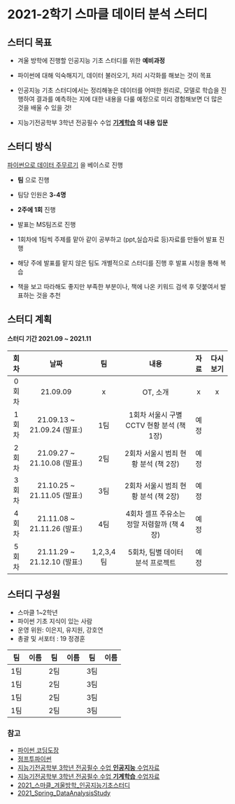 # 2021-2학기 스마클 데이터 분석 스터디

## 스터디 목표

- 겨울 방학에 진행할 인공지능 기초 스터디를 위한 **예비과정**
- 파이썬에 대해 익숙해지기, 데이터 불러오기, 처리 시각화를 해보는 것이 목표

- 인공지능 기초 스터디에서는 정리해놓은 데이터를 어떠한 원리로, 모델로 학습을 진행하여 결과를 예측하는 지에 대한 내용을 다룰 예정으로 미리 경험해보면 더 많은 것을 배울 수 있을 것!

- 지능기전공학부 3학년 전공필수 수업 **[기계학습](https://github.com/sejongresearch/2020.MachineLearning) 의 내용 입문**


## 스터디 방식
 [파이썬으로 데이터 주무르기](https://book.naver.com/bookdb/book_detail.nhn?bid=12898027) 을 베이스로 진행 

- **팀** 으로 진행
- 팀당 인원은 **3-4명**
- **2주에 1회** 진행
- 발표는 MS팀즈로 진행

- 1회차에 1팀씩 주제를 맡아 같이 공부하고 (ppt,실습자료 등)자료를 만들어 발표 진행
- 해당 주에 발표를 맡지 않은 팀도 개별적으로 스터디를 진행 후 발표 시청을 통해 복습
- 책을 보고 따라해도 좋지만 부족한 부분이나, 책에 나온 키워드 검색 후 덧붙여서 발표하는 것을 추천



## 스터디 계획
#### 스터디 기간 2021.09 ~ 2021.11


|회차|날짜|팀|내용|자료|다시보기|
|:---:|:---:|:---:|:---:|:---:|:---:|
|0회차|21.09.09|x|OT, 소개|x|x|
|1회차|21.09.13 ~ 21.09.24 (발표:)|1팀|1회차 서울시 구별 CCTV 현황 분석 (책 1장)|예정|
|2회차|21.09.27 ~ 21.10.08 (발표:)|2팀|2회차 서울시 범죄 현황 분석 (책 2장)|예정|
|3회차|21.10.25 ~ 21.11.05 (발표:)|3팀|2회차 서울시 범죄 현황 분석 (책 2장)|예정|
|4회차|21.11.08 ~ 21.11.26 (발표:)|4팀|4회차 셀프 주유소는 정말 저렴할까 (책 4장)|예정|
|5회차|21.11.29 ~ 21.12.10 (발표:)|1,2,3,4팀|5회차, 팀별 데이터 분석 프로젝트|예정|


## 스터디 구성원
- 스마클 1~2학년
- 파이썬 기초 지식이 있는 사람
- 운영 위원: 이은지, 유지원, 강호연
- 총괄 및 서포터 : 19 정경훈

|팀|이름|팀|이름|팀|이름|
|:---:|:---:|:---:|:---:|:---:|:---:|
|1팀||2팀||3팀||
|1팀||2팀||3팀||
|1팀||2팀||3팀||
|1팀||2팀||3팀||


### 참고
- [파이썬 코딩도장](https://dojang.io/course/view.php?id=7)
- [점프투파이썬](https://wikidocs.net/book/1)
- [지능기전공학부 3학년 전공필수 수업 **인공지능** 수업자료](https://github.com/sejongresearch/2020.Spring.AI)
- [지능기전공학부 3학년 전공필수 수업 **기계학습** 수업자료](https://github.com/sejongresearch/2020.MachineLearning)
- [2021_스마클_겨울방학_인공지능기초스터디](https://github.com/sejongsmarcle/2021_Winter_AiStudy)
- [2021_Spring_DataAnalysisStudy](https://github.com/sejongsmarcle/2021_Spring_DataAnalysisStudy)
